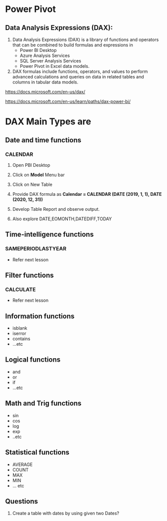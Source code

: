 
# Power Pivot

## Data Analysis Expressions (DAX):
1. Data Analysis Expressions (DAX) is a library of functions and operators that can be combined to build formulas and expressions in 
    - Power BI Desktop
    - Azure Analysis Services
    - SQL Server Analysis Services
    - Power Pivot in Excel data models.
1. DAX formulas include functions, operators, and values to perform advanced calculations and queries on data in related tables and columns in tabular data models.


https://docs.microsoft.com/en-us/dax/

https://docs.microsoft.com/en-us/learn/paths/dax-power-bi/

# DAX Main Types are

## Date and time functions


### CALENDAR
1. Open PBI Desktop
1. Click on **Model** Menu bar
1. Click on New Table
1. Provide DAX formula as **Calendar = CALENDAR (DATE (2019, 1, 1), DATE (2020, 12, 31))**
1. Develop Table Report and observe output.

1. Also explore DATE,EOMONTH,DATEDIFF,TODAY

## Time-intelligence functions

### SAMEPERIODLASTYEAR
- Refer next lesson 

## Filter functions

### CALCULATE
- Refer next lesson 

## Information functions
- isblank
- iserror
- contains
- ...etc

## Logical functions
- and
- or
- if
- ...etc

## Math and Trig functions
- sin
- cos
- log
- exp
- ..etc

## Statistical functions
- AVERAGE
- COUNT
- MAX
- MIN
- ... etc

## Questions
1. Create a table with dates by using given two Dates?


```python

```
